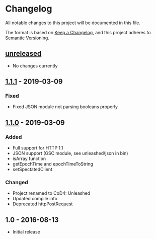 # Changelog

All notable changes to this project will be documented in this file.

The format is based on [Keep a Changelog](https://keepachangelog.com/en/1.0.0/),
and this project adheres to [Semantic Versioning](https://semver.org/spec/v2.0.0.html).

## [unreleased](Unreleased)

- No changes currently

## [1.1.1](Hotfix) - 2019-03-09

### Fixed

- Fixed JSON module not parsing booleans properly

## [1.1.0] - 2019-03-09

### Added

- Full support for HTTP 1.1
- JSON support (GSC module, see unleashed\\json in bin)
- isArray function
- getEpochTime and epochTimeToString
- setSpectatedClient

### Changed

- Project renamed to CoD4: Unleashed
- Updated compile info
- Deprecated httpPostRequest

## 1.0 - 2016-08-13

- Initial release

[unreleased]: https://github.com/atrX/CoD4-Unleashed-Server/compare/1.1.0...HEAD
[1.1.1]: https://github.com/atrX/CoD4-Unleashed-Server/compare/1.1.0...1.1.1
[1.1.0]: https://github.com/atrX/CoD4-Unleashed-Server/compare/1.0...1.1.0
